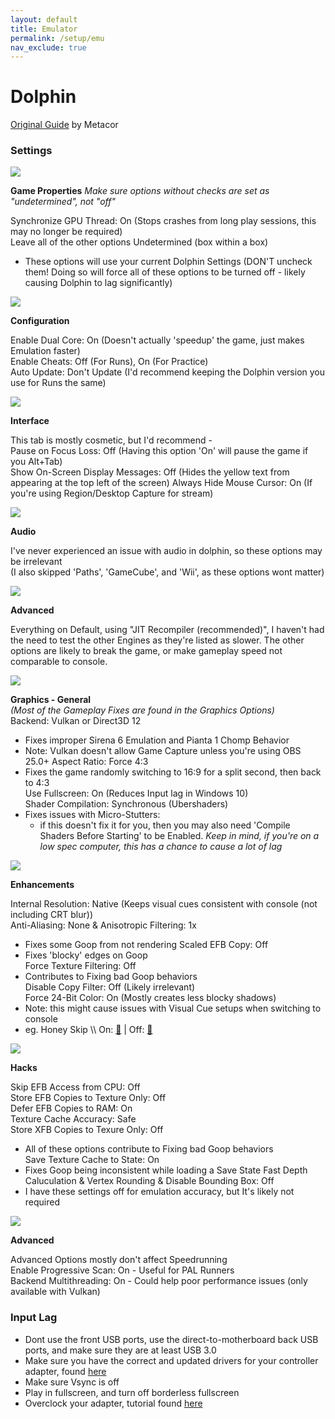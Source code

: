 ```yaml
---
layout: default
title: Emulator
permalink: /setup/emu
nav_exclude: true
---
```


# Dolphin 

[Original Guide](https://imgur.com/a/tested-version-dolphin-5-0-11991-beta-metacor-qj6vrmM) by Metacor

### Settings

<img src="/sms-guide/assets/setup/emu/1.png">  

**Game Properties**
*Make sure options without checks are set as "undetermined", not "off"*  

Synchronize GPU Thread: On (Stops crashes from long play sessions, this may no longer be required)  
Leave all of the other options Undetermined (box within a box)  
- These options will use your current Dolphin Settings (DON'T uncheck them! Doing so will force all of these options to be turned off - likely causing Dolphin to lag significantly)  

<img src="/sms-guide/assets/setup/emu/2.png">  

**Configuration**  

Enable Dual Core: On (Doesn't actually 'speedup' the game, just makes Emulation faster)  
Enable Cheats: Off (For Runs), On (For Practice)  
Auto Update: Don't Update (I'd recommend keeping the Dolphin version you use for Runs the same)  

<img src="/sms-guide/assets/setup/emu/3.png">  

**Interface**  

This tab is mostly cosmetic, but I'd recommend -  
Pause on Focus Loss: Off (Having this option 'On' will pause the game if you Alt+Tab)  
Show On-Screen Display Messages: Off (Hides the yellow text from appearing at the top left of the screen)
Always Hide Mouse Cursor: On (If you're using Region/Desktop Capture for stream)

<img src="/sms-guide/assets/setup/emu/4.png">  

**Audio**

I've never experienced an issue with audio in dolphin, so these options may be irrelevant  
(I also skipped 'Paths', 'GameCube', and 'Wii', as these options wont matter)  

<img src="/sms-guide/assets/setup/emu/5.png">  

**Advanced**  

Everything on Default, using "JIT Recompiler (recommended)", I haven't had the need to test the other Engines as they're listed as slower. The other options are likely to break the game, or make gameplay speed not comparable to console.  

<img src="/sms-guide/assets/setup/emu/6.png">  

**Graphics - General**  
*(Most of the Gameplay Fixes are found in the Graphics Options)*  
Backend: Vulkan or Direct3D 12  
- Fixes improper Sirena 6 Emulation and Pianta 1 Chomp Behavior  
- Note: Vulkan doesn't allow Game Capture unless you're using OBS 25.0+
Aspect Ratio: Force 4:3  
- Fixes the game randomly switching to 16:9 for a split second, then back to 4:3  
Use Fullscreen: On (Reduces Input lag in Windows 10)  
Shader Compilation: Synchronous (Ubershaders)  
- Fixes issues with Micro-Stutters:  
  - if this doesn't fix it for you, then you may also need 'Compile Shaders Before Starting' to be Enabled.
*Keep in mind, if you're on a low spec computer, this has a chance to cause a lot of lag*  

<img src="/sms-guide/assets/setup/emu/7.png">  

**Enhancements**  

Internal Resolution: Native (Keeps visual cues consistent with console (not including CRT blur))                                          
Anti-Aliasing: None & Anisotropic Filtering: 1x  
- Fixes some Goop from not rendering
Scaled EFB Copy: Off
- Fixes 'blocky' edges on Goop  
Force Texture Filtering: Off
- Contributes to Fixing bad Goop behaviors  
Disable Copy Filter: Off (Likely irrelevant)  
Force 24-Bit Color: On (Mostly creates less blocky shadows)
- Note: this might cause issues with Visual Cue setups when switching to console
- eg. Honey Skip \\\ On: [🔗](/sms-guide/assets/setup/emu/efbon.jpeg) | Off: [🔗](/sms-guide/assets/setup/emu/efboff.jpeg)  

<img src="/sms-guide/assets/setup/emu/8.png">  

**Hacks**  

Skip EFB Access from CPU: Off  
Store EFB Copies to Texture Only: Off  
Defer EFB Copies to RAM: On  
Texture Cache Accuracy: Safe  
Store XFB Copies to Texure Only: Off  
- All of these options contribute to Fixing bad Goop behaviors  
Save Texture Cache to State: On  
- Fixes Goop being inconsistent while loading a Save State
Fast Depth Caluculation & Vertex Rounding & Disable Bounding Box: Off
- I have these settings off for emulation accuracy, but It's likely not required  
  
<img src="/sms-guide/assets/setup/emu/9.png">  

**Advanced**  

Advanced Options mostly don't affect Speedrunning  
Enable Progressive Scan: On - Useful for PAL Runners  
Backend Multithreading: On - Could help poor performance issues (only available with Vulkan)  

### Input Lag

- Dont use the front USB ports, use the direct-to-motherboard back USB ports, and make sure they are at least USB 3.0
- Make sure you have the correct and updated drivers for your controller adapter, found [here](https://dolphin-emu.org/docs/guides/how-use-official-gc-controller-adapter-wii-u/)
- Make sure Vsync is off
- Play in fullscreen, and turn off borderless fullscreen
- Overclock your adapter, tutorial found [here](https://docs.google.com/document/d/1cQ3pbKZm_yUtcLK9ZIXyPzVbTJkvnfxKIyvuFMwzWe0/edit?tab=t.0)
